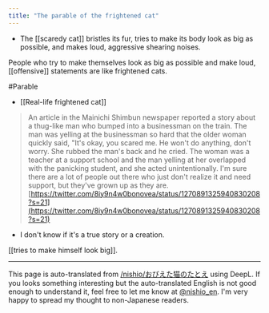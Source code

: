 ```yaml
---
title: "The parable of the frightened cat"
---
```


- The [[scaredy cat]] bristles its fur, tries to make its body look as big as possible, and makes loud, aggressive shearing noises.

People who try to make themselves look as big as possible and make loud, [[offensive]] statements are like frightened cats.

#Parable

- [[Real-life frightened cat]]

> An article in the Mainichi Shimbun newspaper reported a story about a thug-like man who bumped into a businessman on the train.
>  The man was yelling at the businessman so hard that the older woman quickly said, "It's okay, you scared me. He won't do anything, don't worry. She rubbed the man's back and he cried.
> The woman was a teacher at a support school and the man yelling at her overlapped with the panicking student, and she acted unintentionally. I'm sure there are a lot of people out there who just don't realize it and need support, but they've grown up as they are.
[https://twitter.com/8iy9n4w0bonovea/status/1270891325940830208?s=21](https://twitter.com/8iy9n4w0bonovea/status/1270891325940830208?s=21)
- I don't know if it's a true story or a creation.

[[tries to make himself look big]].

---
This page is auto-translated from [/nishio/おびえた猫のたとえ](https://scrapbox.io/nishio/おびえた猫のたとえ) using DeepL. If you looks something interesting but the auto-translated English is not good enough to understand it, feel free to let me know at [@nishio_en](https://twitter.com/nishio_en). I'm very happy to spread my thought to non-Japanese readers.